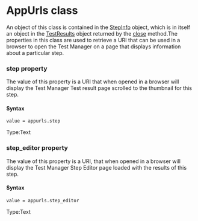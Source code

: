 # AppUrls class
An object of this class is contained in the [StepInfo](./stepinfo) object, which is in itself an object in the [TestResults](./testresults) object returned by the [close](./eyes#close-method) method.The properties in this class are used to retrieve a URI that can be used in a browser to open the Test Manager on a page that displays information about a particular step.


 
 ### step property
The value of this property is a URI that when opened in a browser will display the Test Manager Test result page scrolled to the thumbnail for this step.

#### Syntax 
 ``` 
value = appurls.step
 ``` 
 
 Type:Text 
 ### step_editor property
The value of this property is a URI, that when opened in a browser will display the Test Manager Step Editor page loaded with the results of this step.

#### Syntax 
 ``` 
value = appurls.step_editor
 ``` 
 
 Type:Text